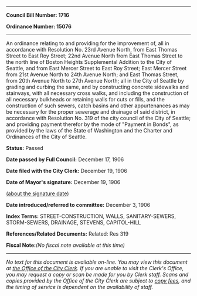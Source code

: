 

********

**Council Bill Number: 1716**
   
**Ordinance Number: 15076**
********

 An ordinance relating to and providing for the improvement of, all in accordance with Resolution No. 23rd Avenue North, from East Thomas Street to East Roy Street; 22nd Avenue North from East Thomas Street to the north line of Boston Heights Supplemental Addition to the City of Seattle, and from East Mercer Street to East Roy Street; East Mercer Street from 21st Avenue North to 24th Avenue North; and East Thomas Street, from 20th Avenue North to 27th Avenue North; all in the City of Seattle by grading and curbing the same, and by constructing concrete sidewalks and stairways, with all necessary cross walks, and including the construction of all necessary bulkheads or retaining walls for cuts or fills, and the construction of such sewers, catch basins and other appurtenances as may be necessary for the proper sewerage and drainage of said district, in accordance with Resolution No. 319 of the city council of the City of Seattle; and providing payment therefor by the mode  of "Payment in Bonds", as provided by the laws of the State of Washington and the Charter and Ordinances of the City of Seattle.

**Status:** Passed
   
**Date passed by Full Council:** December 17, 1906
   
**Date filed with the City Clerk:** December 19, 1906
   
**Date of Mayor's signature:** December 19, 1906
   
[(about the signature date)](/~public/approvaldate.htm)
   
   
   
**Date introduced/referred to committee:** December 3, 1906
   
   
**Index Terms:** STREET-CONSTRUCTION, WALLS, SANITARY-SEWERS, STORM-SEWERS, DRAINAGE, STEVENS, CAPITOL-HILL

**References/Related Documents:** Related: Res 319

**Fiscal Note:**_(No fiscal note available at this time)_
********

_No text for this document is available on-line. You may view this document at [the Office of the City Clerk](http://www.seattle.gov/leg/clerk/contactUs.htm). If you are unable to visit the Clerk's Office, you may request a copy or scan be made for you by Clerk staff. Scans and copies provided by the Office of the City Clerk are subject to [copy fees](http://clerk.seattle.gov/~public/clerkfees.htm), and the timing of service is dependent on the availability of staff._

